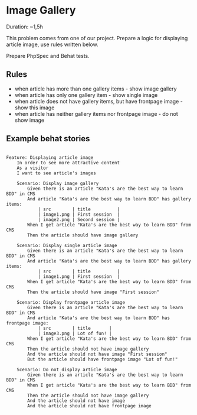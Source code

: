 # Image Gallery

Duration: ~1,5h

This problem comes from one of our project. Prepare a logic for displaying article image, use rules written below.

Prepare PhpSpec and Behat tests.

## Rules
* when article has more than one gallery items - show image gallery
* when article has only one gallery item - show single image
* when article does not have gallery items, but have frontpage image - show this image
* when article has neither gallery items nor frontpage image - do not show image

## Example behat stories

```gherkin

Feature: Displaying article image
    In order to see more attractive content
    As a visitor
    I want to see article's images
    
    Scenario: Display image gallery
        Given there is an article "Kata's are the best way to learn BDD" in CMS
        And article "Kata's are the best way to learn BDD" has gallery items:
            | src        | title          |
            | image1.png | First session  |
            | image2.png | Second session |
        When I get article "Kata's are the best way to learn BDD" from CMS
        Then the article should have image gallery
        
    Scenario: Display single article image
        Given there is an article "Kata's are the best way to learn BDD" in CMS
        And article "Kata's are the best way to learn BDD" has gallery items:
            | src        | title          |
            | image1.png | First session  |
        When I get article "Kata's are the best way to learn BDD" from CMS
        Then the article should have image "First session"
        
    Scenario: Display frontpage article image
        Given there is an article "Kata's are the best way to learn BDD" in CMS
        And article "Kata's are the best way to learn BDD" has frontpage image:
            | src        | title       |
            | image3.png | Lot of fun! |
        When I get article "Kata's are the best way to learn BDD" from CMS
        Then the article should not have image gallery
        And the article should not have image "First session"
        But the article should have frontpage image "Lot of fun!"
    
    Scenario: Do not display article image
        Given there is an article "Kata's are the best way to learn BDD" in CMS
        When I get article "Kata's are the best way to learn BDD" from CMS
        Then the article should not have image gallery
        And the article should not have image
        And the article should not have frontpage image
        
```
